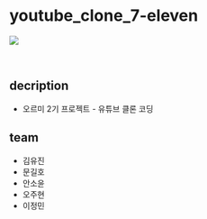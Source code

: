 # youtube_clone_7-eleven

![](https://velog.velcdn.com/images/superkingyj/post/d2996109-1c8a-40bf-88e5-2a9b6a1747d4/image.gif)

<br>

## decription

- 오르미 2기 프로젝트 - 유튜브 클론 코딩

## team

- 김유진
- 문길호
- 안소윤
- 오주현
- 이정민
